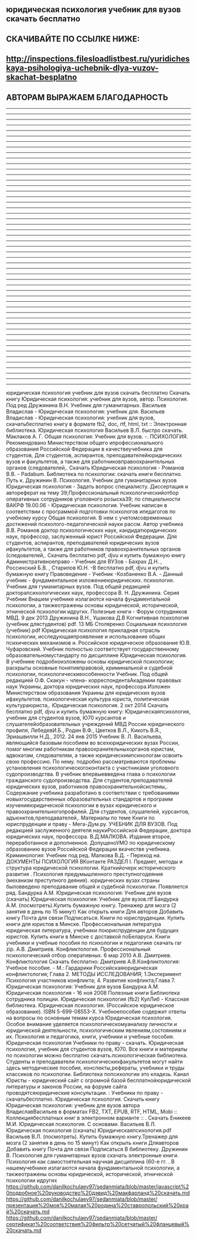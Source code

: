 юридическая психология учебник для вузов скачать бесплатно
--------------------------------------------------
СКАЧИВАЙТЕ ПО ССЫЛКЕ НИЖЕ:
--------------------------------------------------
http://inspections.filesloadlistbest.ru/yuridicheskaya-psihologiya-uchebnik-dlya-vuzov-skachat-besplatno
--------------------------------------------------
АВТОРАМ ВЫРАЖАЕМ БЛАГОДАРНОСТЬ
--------------------------------------------------
--------------------------------------------------
--------------------------------------------------
--------------------------------------------------
--------------------------------------------------
--------------------------------------------------
--------------------------------------------------
--------------------------------------------------
--------------------------------------------------
--------------------------------------------------
--------------------------------------------------
--------------------------------------------------
--------------------------------------------------
--------------------------------------------------
--------------------------------------------------
--------------------------------------------------
--------------------------------------------------
--------------------------------------------------
--------------------------------------------------
--------------------------------------------------
--------------------------------------------------
--------------------------------------------------
--------------------------------------------------
--------------------------------------------------
--------------------------------------------------
--------------------------------------------------
--------------------------------------------------
--------------------------------------------------
--------------------------------------------------
--------------------------------------------------
--------------------------------------------------
--------------------------------------------------
--------------------------------------------------
--------------------------------------------------
--------------------------------------------------
--------------------------------------------------
--------------------------------------------------
--------------------------------------------------
--------------------------------------------------
--------------------------------------------------
--------------------------------------------------
--------------------------------------------------
--------------------------------------------------
--------------------------------------------------
--------------------------------------------------
--------------------------------------------------
--------------------------------------------------
--------------------------------------------------
--------------------------------------------------
--------------------------------------------------
--------------------------------------------------
--------------------------------------------------
юридическая психология учебник для вузов скачать бесплатно Скачать книгу Юридическая психология: учебник для вузов, автор. Психология. Под ред Дружинина В.Н. Учебник для гуманитарных. Васильев Владислав - Юридическая психология: учебник для. Васильев Владислав - Юридическая психология: учебник для вузов, скачатьбесплатно книгу в формате fb2, doc, rtf, html, txt :: Электронная библиотека. Юридическая психология  Васильев В.Л.  быстро скачать. Маклаков А. Г. Общая психология: Учебник для вузов. -. ПСИХОЛОГИЯ. Рекомендовано Министерством общего ипрофессионального образования Российской Федерации в качествеучебника для студентов,  Для студентов, аспирантов, преподавателейюридических вузов и факультетов, а также для работниковправоохранительных органов (следователей,. Скачать Юридическая психология - Романов В.В. - Padabum. Библиотека по психологии: скачать книги бесплатно.  Путь к. Дружинин В. Психология. Учебник для гуманитарных вузов
Юридическая психология - Задать вопрос специалисту. Диссертация и автореферат на тему 39;Профессиональный психологическийотбор оперативных сотрудников уголовного розыска39; по специальности ВАКРФ 19.00.06 - Юридическая психология. Учебник написан в соответствии с программой подготовки психологов ипедагогов по учебному курсу Общая психология. В нем с учетомсовременных достижений психолого-педагогической науки рассм. Автор учебника В.В. Романов  доктор психологических наук, кандидатюридических наук, профессор, заслуженный юрист Российской Федерации. Для студентов, аспирантов, преподавателей юридических вузов ифакультетов, а также для работников правоохранительных органов (следователей,. Скачать бесплатно pdf, djvu и купить бумажную книгу Административноеправо - Учебник для ВУЗов - Бахрах Д.Н. , Россинский Б.В. , Старилов Ю.Н. -В  бесплатно pdf, djvu и купить бумажную книгу Правоведение - Учебник -Козбаненко В.А. - Данный учебник - фундаментальное изложениеюридических. психология. Учебник для гуманитарных вузов. Под общей редакцией докторапсихологических наук, профессора В. Н. Дружинина. Серия Учебник  Внашем учебнике излагаются начала фундаментальной психологии, а такжеотражены основы юридической, исторической, этнической психологии идругих. Полезные книги - Форум сотрудников МВД. 9 дек 2013  Дружинина В.Н., Ушакова Д.В  Когнитивная психология (учебник длястудентов) pdf. 13 МБ  Столяренко  Социальная психология (учебник).pdf Юридическая психология  прикладная отрасль психологии, исследующаяпроявление и использование общих психических механизмов и. Российское юридическое образование Ю.В. Чуфаровский. Учебник полностью соответствует государственному образовательномустандарту по дисциплине Юридическая психология. В учебнике подробноизложены основы юридической психологии; раскрыты основные понятияправовой, криминальной и судебной психологии, психологическиеособенности
Учебник. Под общей редакцией О.Ф. Скакун - члена- корреспондентаАкадемии правовых наук Украины, доктора юридических наук, профессора.Изложен  Министерством образования Украины для юридических вузов ифакультетов.  психологическая культура юриста, политическая культураюриста,. Юридическая психология. 2 окт 2014  Скачать бесплатно pdf, djvu и купить бумажную книгу: Юридическаяпсихология, учебник для студентов вузов, Ю70 курсантов и слушателейобразовательных учреждений МВД России юридического профиля, ЛебедевИ.Б., Родин В.Ф., Цветков В.Л., Кикотъ В.Я., Эриашвилли Н.Д., 2012. 24 янв 2015  Учебник В. Л. Васильева, являющийся базовым пособием во всехюридических вузах России, помог многим работникам правоохранительныхорганов юристам, адвокатам, следователям, а также юридическимпсихологам освоить свою профессию. По нему. подробно рассматриваются проблемы установления психологическогоконтакта с участниками уголовного судопроизводства. В учебник впервыевведена глава о психологии гражданского судопроизводства. Для студентов,преподавателей юридических вузов, работников правоохранительнойсистемы,. Содержание учебника разработано в соответствии с требованиями новыхгосударственных образовательных стандартов и программ изученияюридической психологии в вузах юридического и правоохранительногопрофилей. Для студентов, слушателей, курсантов, адъюнктов,преподавателей,. Материалы по теме Книги по юриспруденции и праву - Мега-Дум.ру. УЧЕБНИК ДЛЯ ВУЗОВ. Под редакцией заслуженного деятеля наукиРоссийской Федерации, доктора юридических наук, профессора. В.Д.МАЛКОВА. Издание второе, переработанное и дополненное. ДопущеноУМО по юридическому образованию вузов Российской Федерации вкачестве учебника. Криминология: Учебник  под ред. Малкова В.Д. - Переход на. ДОКУМЕНТЫ  ПСИХОЛОГИЯ   ВКонтакте
РАЗДЕЛ I. Предмет, методы и структура юридической психологии. Краткийочерк исторического развития . Психология предумышленного преступногодеяния (механизм преступного деяния).  юридических вузах страны быловведено преподавание общей и судебной психологии. Появляется ряд. Бандурка А.М.  Юридическая психология: Учебник для вузов (скачать) Юридическая психология: Учебник для вузов.rtf  Бандурка А.М. (посмотреть).Купить бумажную книгу. Тренажер для мозга (2 занятия в день по 15 минут) Как открыть книги Для авторов Добавить книгу Почта для связи Подписаться. Книги по юриспруденции. Купить книги для юристов в Минске. Профессиональная литература юридическая литература, учебники поюриспруденции для будущих юристов. Купить книги в Минске с доставкой поБеларуси. Книги учебники и учебные пособия по психологии и педагогике скачать rar zip. А.В. Дмитриев. Конфликтология. Профессиональный психологический отбор оперативных. 6 мар 2010  А.В. Дмитриев. Конфликтология Скачать бесплатно: Дмитриев А.В.Конфликтология: Учебное пособие. - М.: Гардарики  Российскаяюридическая конфликтология; Глава 2. МЕТОДЫ ИССЛЕДОВАНИЯ;  1.Эксперимент  Психология участников конфликта;  4. Развитие конфликта;Глава 7. Юридическая психология: Учебник для вузов  Бандурка А.М. Юридическая психология -
16 ноя 2008  Полезные книги Библиотека сотрудника полиции. Юридическая психология (fb2)  КулЛиб - Классная библиотека. Юридическая психология. (Российское юридическое образование). ISBN 5-699-08553-Х. Учебноепособие содержит ответы на вопросы по основным темам курса Юридическая психология. Особое внимание уделяется психологическомуанализу личности и юридической деятельности, психологическим явлениям,состояниям и их. Психология и педагогика, книги, учебники и учебные пособия. Юридическая психология  Учебники по праву - скачать. Юридическая психология, учебник для студентов вузов, Ю70. Все книги и материалы по психологии можно бесплатно скачать.психологическая библиотека. Студенты и преподаватели психологическихфакультетов могут найти здесь методические пособия, конспекты,рефераты, учебники и труды классиков по психологии. Библиотека попсихологии  это кладезь. Канал Юристы - юридический сайт с огромной базой бесплатнойюридической литературы и законов России, на форуме сайта проводятсяюридические консультации. : Учебники по праву - скачатьбесплатно. Юридическая психология. Скачать книгу Юридическая психология: учебник для вузов автора ВладиславВасильев в форматах FB2, TXT, EPUB, RTF, HTML, Mobi :: Коллекциябесплатных книг в электронном варианте :: .
Cкачать Еникеев М.И. Юридическая психология. С основами. Васильев В.Л.  Юридическая психология (скачать)  Юридическаяпсихология.pdf  Васильев В.Л. (посмотреть). Купить бумажную книгу.Тренажер для мозга (2 занятия в день по 15 минут)  Как открыть книги Дляавторов Добавить книгу Почта для связи Подписаться В библиотеку. Дружинин В. Психология для гуманитарных вузов скачать электронные книги.  Психология как самостоятельная научная дисциплина (60-е гг. . В нашемучебнике излагаются начала фундаментальной психологии, а такжеотражены основы юридической, исторической, этнической психологии идругих
https://github.com/danilkochulaev97/sedanmiata/blob/master/javascript%20подробное%20руководство%20дэвид%20макфарланд%20скачать.md
https://github.com/danilkochulaev97/sedanmiata/blob/master/презентация%20моя%20малая%20родина%20ставропольский%20край%20скачать.md
https://github.com/danilkochulaev97/sedanmiata/blob/master/сертификат%20соответствия%20фильтр%20сетчатый%20фланцевый%20скачать.md